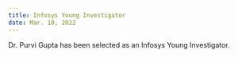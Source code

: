 ```yaml
---
title: Infosys Young Investigator
date: Mar. 10, 2022
---
```


Dr. Purvi Gupta has been selected as an Infosys Young Investigator.

